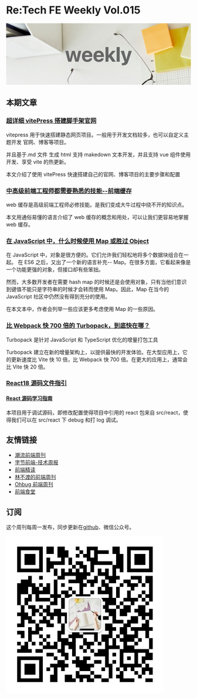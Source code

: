 # Re:Tech FE Weekly Vol.015

![](https://raw.githubusercontent.com/retech-fe/image-hosting/main/img/2022/08/08/11-10-04-9b39540aa9ffa2223c6198a222fb47a0-dcca450c-0118-4e49-b97a-d3c3b7571eb2-725b53.png)

## 本期文章

### [超详细 vitePress 搭建脚手架官网](https://juejin.cn/post/7042206108458909727?share_token=d1f8af21-25e4-410b-a4b2-298eb3361e82)

vitepress 用于快速搭建静态网页项目。一般用于开发文档较多，也可以自定义主题开发 官网、博客等项目。

并且基于.md 文件 生成 html 支持 makedown 文本开发，并且支持 vue 组件使用开发、享受 vite 的热更新。

本文介绍了使用 vitePress 快速搭建自己的官网、博客项目的主要步骤和配置

### [中高级前端工程师都需要熟悉的技能--前端缓存](https://juejin.cn/post/7127194919235485733)

web 缓存是高级前端工程师必修技能。是我们变成大牛过程中绕不开的知识点。

本文用通俗易懂的语言介绍了 web 缓存的概念和用处，可以让我们更容易地掌握 web 缓存。

### [在 JavaScript 中，什么时候使用 Map 或胜过 Object](https://juejin.cn/post/7141174031411052581)

在 JavaScript 中，对象是很方便的。它们允许我们轻松地将多个数据块组合在一起。 在 ES6 之后，又出了一个新的语言补充-- Map。在很多方面，它看起来像是一个功能更强的对象，但接口却有些笨拙。

然而，大多数开发者在需要 hash map 的时候还是会使用对象，只有当他们意识到键值不能只是字符串的时候才会转而使用 Map。因此，Map 在当今的 JavaScript 社区中仍然没有得到充分的使用。

在本文本中，作者会列举一些应该更多考虑使用 Map 的一些原因。

### [比 Webpack 快 700 倍的 Turbopack，到底快在哪？](https://juejin.cn/post/7158997985870200839)

Turbopack 是针对 JavaScript 和 TypeScript 优化的增量打包工具

Turbopack 建立在新的增量架构上，以提供最快的开发体验。在大型应用上，它的更新速度比 Vite 快 10 倍，比 Webpack 快 700 倍。在更大的应用上，通常会比 Vite 快 20 倍。

### [React18 源码文件指引](https://www.processon.com/view/link/60b206c2e0b34d3841931a88#map)

#### [React 源码学习指南](https://github.com/bubucuo/DebugReact)

本项目用于调试源码，即修改配置使得项目中引用的 react 包来自 src/react，使得我们可以在 src/react 下 debug 和打 log 调试。

## 友情链接

- [潮流前端周刊](https://github.com/tw93/weekly)
- [字节前端-技术周报](https://juejin.cn/user/4098589725834317)
- [前端精读](https://github.com/ascoders/weekly)
- [林不渡的前端周刊](https://fe-weekly.netlify.app/)
- [Ohbug 前端周刊](https://github.com/ohbug-org/weekly)
- [前端食堂](https://github.com/Geekhyt/weekly)

## 订阅

这个周刊每周一发布，同步更新在[github](https://github.com/retech-fe/weekly)、微信公众号。

![](https://raw.githubusercontent.com/retech-fe/image-hosting/main/img/2022/08/08/11-10-31-00dddeb5e5c7f41d76b8a886daf30c30-qrcode_for_gh_1ab4464eae79_430-173b0f.jpg)
